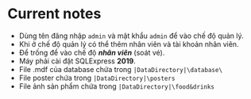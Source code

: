﻿
# Current notes

- Dùng tên đăng nhập `admin` và mật khẩu `admin` để vào chế độ quản lý.
- Khi ở chế độ quản lý có thể thêm nhân viên và tài khoản nhân viên.  
- Để trống để vào chế độ ***nhân viên*** (soát vé).
- Máy phải cài đặt SQLExpress **2019**.  
- File .mdf của database chứa trong `|DataDirectory|\database\`
- File poster chứa trong `|DataDirectory|\posters`
- File ảnh sản phẩm chứa trong `|DataDirectory|\food&drinks`
